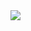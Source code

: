 <a align="center" href="https://github.com/Entys">
  <img src="https://user-images.githubusercontent.com/89121771/204166401-68405b15-c546-4419-adcf-206c39ee49f3.png" />
</a>
